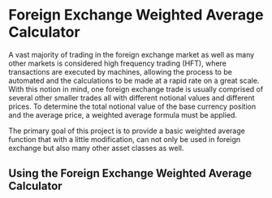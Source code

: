 # Foreign Exchange Weighted Average Calculator
A vast majority of trading in the foreign exchange market as well as many other markets is  considered high frequency trading (HFT), where transactions are executed by machines, allowing the process to be automated and the calculations to be made at a rapid rate on a great scale.  With this notion in mind, one foreign exchange trade is usually comprised of several other smaller trades all with different notional values and different prices.  To determine the total notional value of the base currency position and the average price, a weighted average formula must be  applied.

The primary goal of this project is to provide a basic weighted average function that with a little modification, can not only be used in foreign exchange but also many other asset classes as well.

## Using the Foreign Exchange Weighted Average Calculator
